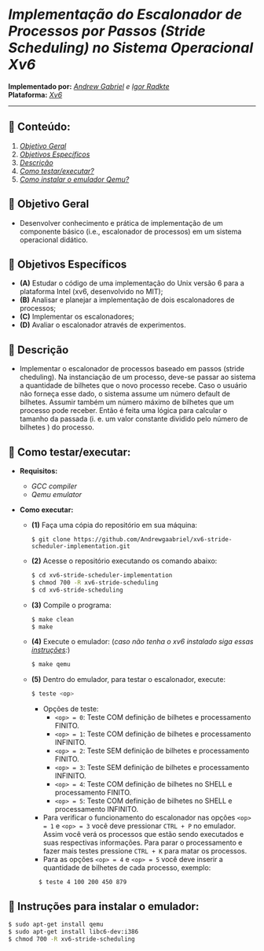 # ***Implementação do Escalonador de Processos por Passos (Stride Scheduling) no Sistema Operacional Xv6***

**Implementado por:** *[Andrew Gabriel](https://github.com/Andrewgaabriel) e [Igor Radkte](https://github.com/IgorRadtke)*   
**Plataforma:** *[Xv6](http://pdos.csail.mit.edu/6.828/2012/xv6.html)*

---

## :book: **Conteúdo:**

1. *[Objetivo Geral](#obj-geral)*
2. *[Objetivos Específicos](#obj-espc)*
3. *[Descrição](#descrição)*
4. *[Como testar/executar?](#how-test)*
5. *[Como instalar o emulador Qemu?](#instalarxv6)*


<div id='obj-geral'>

## :bow_and_arrow: **Objetivo Geral**

- Desenvolver conhecimento e prática de implementação de um componente básico (i.e., escalonador de processos) em um sistema operacional didático.

<div id="obj-espc">

## :dart: **Objetivos Específicos**

- **(A)** Estudar o código de uma implementação do Unix versão 6 para a plataforma Intel
(xv6, desenvolvido no MIT);
- **(B)** Analisar e planejar a implementação de dois escalonadores de processos;
- **(C)** Implementar os escalonadores;
- **(D)** Avaliar o escalonador através de experimentos.

<div id='descrição'>

## :newspaper: **Descrição**

- Implementar o escalonador de processos baseado em passos (stride cheduling). Na instanciação de um processo, deve-se passar ao sistema a quantidade de bilhetes que o novo processo recebe. Caso o usuário não forneça esse dado, o sistema assume um número
default de bilhetes. Assumir também um número máximo de bilhetes que um processo pode receber. Então é feita uma lógica para calcular o tamanho da passada (i. e. um valor constante dividido pelo número de bilhetes ) do processo.

<div id='how-test'/>

## :wrench: **Como testar/executar:**

- **Requisitos:**
  - *GCC compiler*
  - *Qemu emulator*


- **Como executar:**
  - **(1)** Faça uma cópia do repositório em sua máquina:

    ```
    $ git clone https://github.com/Andrewgaabriel/xv6-stride-scheduler-implementation.git
    ```

  - **(2)** Acesse o repositório executando os comando abaixo:
    ```bash
    $ cd xv6-stride-scheduler-implementation
    $ chmod 700 -R xv6-stride-scheduling
    $ cd xv6-stride-scheduling
    ```
  - **(3)** Compile o programa:
    ```bash
    $ make clean
    $ make
    ```
  - **(4)** Execute o emulador: (*caso não tenha o xv6 instalado siga essas [instruções](#instalarxv6):*)
    ```bash
    $ make qemu
    ```
  - **(5)** Dentro do emulador, para testar o escalonador, execute:
    ```bash
    $ teste <op>
    ```
    - Opções de teste:
      - `<op> = 0`: Teste COM definição de bilhetes e processamento FINITO.
      - `<op> = 1`: Teste COM definição de bilhetes e processamento INFINITO.
      - `<op> = 2`: Teste SEM definição de bilhetes e processamento FINITO.
      - `<op> = 3`: Teste SEM definição de bilhetes e processamento INFINITO.
      - `<op> = 4`: Teste COM definição de bilhetes no SHELL e processamento FINITO.
      - `<op> = 5`: Teste COM definição de bilhetes no SHELL e processamento INFINITO.
    - Para verificar o funcionamento do escalonador nas opções `<op> = 1` e `<op> = 3` você deve pressionar `CTRL + P` no emulador. Assim você verá os processos que estão sendo executados e suas respectivas informações. Para parar o processamento e fazer mais testes pressione `CTRL + K` para matar os processos.
    - Para as opções `<op> = 4` e `<op> = 5` você deve inserir a quantidade de bilhetes de cada processo, exemplo:
    ```
      $ teste 4 100 200 450 879
    ```

<div id="instalarxv6">

## :key: **Instruções para instalar o emulador:**

  ```bash
  $ sudo apt-get install qemu
  $ sudo apt-get install libc6-dev:i386
  $ chmod 700 -R xv6-stride-scheduling
